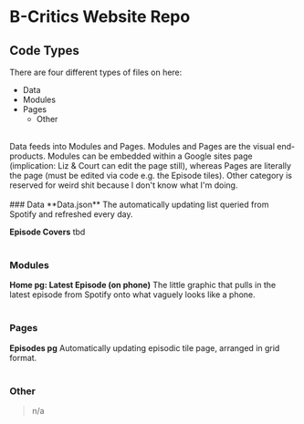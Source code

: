 # B-Critics Website Repo

## Code Types
There are four different types of files on here:
- Data
- Modules
- Pages
  - Other
<br>
Data feeds into Modules and Pages.
Modules and Pages are the visual end-products. Modules can be embedded within a Google sites page (implication: Liz & Court can edit the page still), whereas Pages are literally the page (must be edited via code e.g. the Episode tiles).
Other category is reserved for weird shit because I don't know what I'm doing.
<br><br>
### Data
**Data.json**
The automatically updating list queried from Spotify and refreshed every day.

**Episode Covers**
tbd
<br><br>
### Modules
**Home pg: Latest Episode (on phone)**
The little graphic that pulls in the latest episode from Spotify onto what vaguely looks like a phone.
<br><br>
### Pages
**Episodes pg**
Automatically updating episodic tile page, arranged in grid format.
<br><br>
### Other
> n/a
<br>

